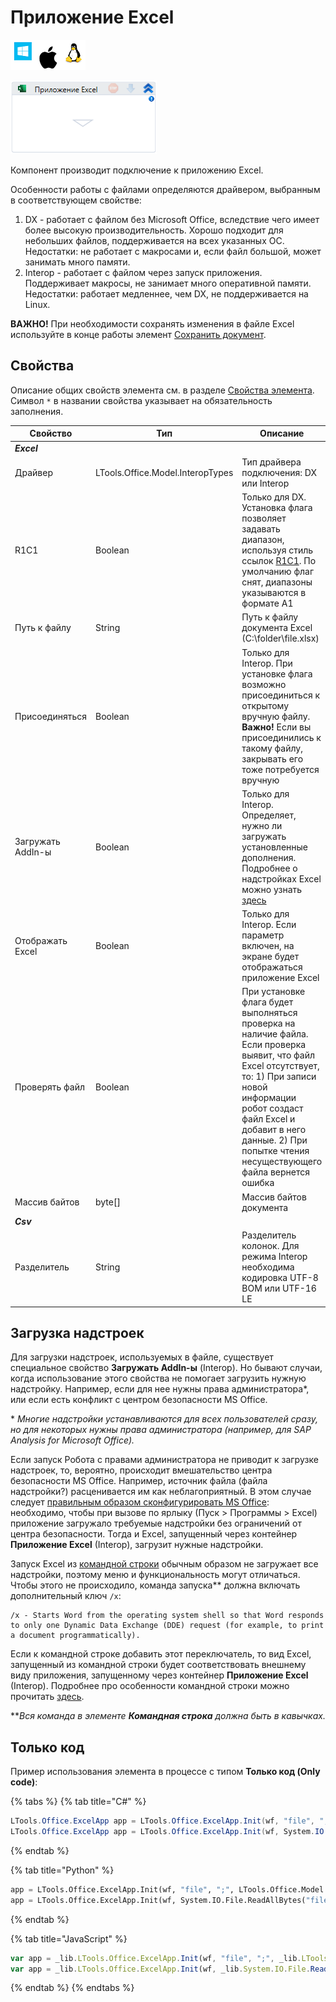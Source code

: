 # Приложение Excel

![](<../../../.gitbook/assets/image (100) (1) (1) (1) (1) (1) (1) (1) (1).png>)

![](<../../../.gitbook/assets/image (412).png>)

Компонент производит подключение к приложению Excel.

Особенности работы с файлами определяются драйвером, выбранным в соответствующем свойстве:

1. DX - работает с файлом без Microsoft Office, вследствие чего имеет более высокую производительность. Хорошо подходит для небольших файлов, поддерживается на всех указанных ОС. Недостатки: не работает с макросами и, если файл большой, может занимать много памяти.
2. Interop - работает с файлом через запуск приложения. Поддерживает макросы, не занимает много оперативной памяти. Недостатки: работает медленнее, чем DX, не поддерживается на Linux.

**ВАЖНО!** При необходимости сохранять изменения в файле Excel используйте в конце работы элемент [Сохранить документ](https://docs.primo-rpa.ru/primo-rpa/g_elements/osnovnye-elementy/prilozhenie-excel/el_excel_save).

## Свойства
Описание общих свойств элемента см. в разделе [Свойства элемента](https://docs.primo-rpa.ru/primo-rpa/primo-studio/process/elements#svoistva-elementa).\
Символ `*` в названии свойства указывает на обязательность заполнения.

| Свойство         | Тип                               | Описание                                                                                |
| ---------------- | --------------------------------- | --------------------------------------------------------------------------------------- |
| ***Excel***      |          |       |
| Драйвер          | LTools.Office.Model.InteropTypes  | Тип драйвера подключения: DX или Interop                                                |
| R1C1             | Boolean                           | Только для DX. Установка флага позволяет задавать диапазон, используя стиль ссылок [R1C1](https://learn.microsoft.com/ru-ru/office/troubleshoot/excel/numeric-columns-and-rows#a1-reference-style-vs-r1c1-reference-style). По умолчанию флаг снят, диапазоны указываются в формате A1 |
| Путь к файлу     | String                            | Путь к файлу документа Excel (C:\folder\file.xlsx)          |
| Присоединяться   | Boolean                           | Только для Interop. При установке флага возможно присоединиться к открытому вручную файлу. **Важно!** Если вы присоединились к такому файлу, закрывать его тоже потребуется вручную |
| Загружать AddIn-ы | Boolean                          | Только для Interop. Определяет, нужно ли загружать установленные дополнения. Подробнее о надстройках Excel можно узнать [здесь](https://learn.microsoft.com/ru-ru/office/dev/add-ins/excel/excel-add-ins-overview) |
| Отображать Excel | Boolean                           | Только для Interop. Если параметр включен, на экране будет отображаться приложение Excel |
| Проверять файл   | Boolean                           | При установке флага будет выполняться проверка на наличие файла. Если проверка выявит, что файл Excel отсутствует, то: 1) При записи новой информации робот создаст файл Excel и добавит в него данные. 2) При попытке чтения несуществующего файла вернется ошибка |
| Массив байтов    | byte\[]                           | Массив байтов документа                                     |
| ***Csv***  |   |   |
| Разделитель      | String                            | Разделитель колонок. Для режима Interop необходима кодировка UTF-8 BOM или UTF-16 LE |


## Загрузка надстроек
Для загрузки надстроек, используемых в файле, существует специальное свойство **Загружать AddIn-ы** (Interop). Но бывают случаи, когда использование этого свойства не помогает загрузить нужную надстройку. Например, если для нее нужны права администратора\*, или если есть конфликт с центром безопасности MS Office. 

\* *Многие надстройки устанавливаются для всех пользователей сразу, но для некоторых нужны права администратора (например, для SAP Analysis for Microsoft Office).* 

Если запуск Робота с правами администратора не приводит к загрузке надстроек, то, вероятно, происходит вмешательство центра безопасности MS Office. Например, источник файла (файла надстройки?) расценивается им как неблагоприятный. В этом случае следует [правильным образом сконфигурировать MS Office](https://support.microsoft.com/ru-ru/office/%D0%B2%D0%BA%D0%BB%D1%8E%D1%87%D0%B5%D0%BD%D0%B8%D0%B5-%D0%B8-%D0%BE%D1%82%D0%BA%D0%BB%D1%8E%D1%87%D0%B5%D0%BD%D0%B8%D0%B5-%D0%BF%D0%B0%D1%80%D0%B0%D0%BC%D0%B5%D1%82%D1%80%D0%BE%D0%B2-%D1%8D%D0%BB%D0%B5%D0%BC%D0%B5%D0%BD%D1%82%D0%BE%D0%B2-activex-%D0%B2-%D1%84%D0%B0%D0%B9%D0%BB%D0%B0%D1%85-office-f1303e08-a3f8-41c5-a17e-b0b8898743ed#:~:text=%D0%9E%D1%82%D0%BA%D1%80%D0%BE%D0%B9%D1%82%D0%B5%20%D0%B2%D0%BA%D0%BB%D0%B0%D0%B4%D0%BA%D1%83%20%D0%A4%D0%B0%D0%B9%D0%BB.%2c%D0%A4%D0%B0%D0%B9%D0%BB%20%D1%81%D1%82%D0%B0%D0%BD%D0%B5%D1%82%20%D0%BD%D0%B0%D0%B4%D0%B5%D0%B6%D0%BD%D1%8B%D0%BC%20%D0%B4%D0%BE%D0%BA%D1%83%D0%BC%D0%B5%D0%BD%D1%82%D0%BE%D0%BC): необходимо, чтобы при вызове по ярлыку (Пуск > Программы > Excel) приложение загружало требуемые надстройки без ограничений от центра безопасности. Тогда и Еxcel, запущенный через контейнер **Приложение Excel** (Interop), загрузит нужные надстройки.

Запуск Excel из [командной строки](https://docs.primo-rpa.ru/primo-rpa/g_elements/el_basic/els_prog/el_prog_cmd) обычным образом не загружает все надстройки, поэтому меню и функциональность могут отличаться. Чтобы этого не происходило, команда запуска** должна включать дополнительный ключ `/x`:

```
/x - Starts Word from the operating system shell so that Word responds to only one Dynamic Data Exchange (DDE) request (for example, to print a document programmatically).
```
Если к командной строке добавить этот переключатель, то вид Еxcel, запущенный из командной строки будет соответствовать внешнему виду приложения, запущенному через контейнер **Приложение Excel** (Interop).
Подробнее про особенности командной строки можно прочитать [здесь](https://support.microsoft.com/en-us/office/command-line-switches-for-microsoft-office-products-079164cd-4ef5-4178-b235-441737deb3a6).

\*\**Вся команда в элементе **Командная строка** должна быть в кавычках.*

## Только код
Пример использования элемента в процессе с типом **Только код (Only code)**:

{% tabs %}
{% tab title="C#" %}
```csharp
LTools.Office.ExcelApp app = LTools.Office.ExcelApp.Init(wf, "file", ";", LTools.Office.Model.InteropTypes.DX);
LTools.Office.ExcelApp app = LTools.Office.ExcelApp.Init(wf, System.IO.File.ReadAllBytes("file"), ";", LTools.Office.Model.InteropTypes.DX);
```
{% endtab %}

{% tab title="Python" %}
```python
app = LTools.Office.ExcelApp.Init(wf, "file", ";", LTools.Office.Model.InteropTypes.DX)
app = LTools.Office.ExcelApp.Init(wf, System.IO.File.ReadAllBytes("file"), ";", LTools.Office.Model.InteropTypes.DX)
```
{% endtab %}

{% tab title="JavaScript" %}
```javascript
var app = _lib.LTools.Office.ExcelApp.Init(wf, "file", ";", _lib.LTools.Office.Model.InteropTypes.DX);
var app = _lib.LTools.Office.ExcelApp.Init(wf, _lib.System.IO.File.ReadAllBytes("file"), ";", _lib.LTools.Office.Model.InteropTypes.DX);
```
{% endtab %}
{% endtabs %}
